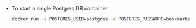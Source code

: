 - To start a single Postgres DB container
  ```bash
  docker run -e POSTGRES_USER=postgres -e POSTGRES_PASSWORD=bookmarks -e POSTGRES_DB=bookmarks -d -p 5488:5432 postgres:16.3
  ```